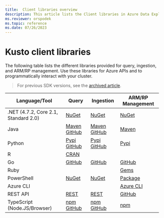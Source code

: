 ```yaml
---
title:  Client libraries overview
description: This article lists the Client libraries in Azure Data Explorer.
ms.reviewer: orspodek
ms.topic: reference
ms.date: 07/26/2023
---
```

# Kusto client libraries

The following table lists the different libraries provided for query, ingestion, and ARM/RP management.
Use these libraries for Azure APIs and to programmatically interact with your cluster.

> For previous SDK versions, see the [archived article](/previous-versions/azure/data-explorer/kusto/api/client-libraries).

| Language/Tool | Query | Ingestion | ARM/RP Management |
|--|--|--|--|
| .NET (4.7.2, Core 2.1, Standard 2.0) | [NuGet](https://www.nuget.org/packages/Microsoft.Azure.Kusto.Data/) | [NuGet](https://www.nuget.org/packages/Microsoft.Azure.Kusto.Ingest/) | [NuGet](https://www.nuget.org/packages/Azure.ResourceManager.Kusto/) |
| Java | [Maven](https://mvnrepository.com/artifact/com.microsoft.azure.kusto/kusto-data) [GitHub](https://github.com/Azure/azure-kusto-java/tree/master/data) | [Maven](https://mvnrepository.com/artifact/com.microsoft.azure.kusto/kusto-ingest) [GitHub](https://github.com/Azure/azure-kusto-java/tree/master/ingest) | [Maven](https://mvnrepository.com/artifact/com.microsoft.azure.kusto.v2020_09_18) |
| Python | [Pypi](https://pypi.org/project/azure-kusto-data/)    [GitHub](https://github.com/Azure/azure-kusto-python/tree/master/azure-kusto-data) | [Pypi](https://pypi.org/project/azure-kusto-ingest/)      [GitHub](https://github.com/Azure/azure-kusto-python/tree/master/azure-kusto-ingest) | [Pypi](https://pypi.org/project/azure-mgmt-kusto/) |
| R | [CRAN](https://cran.r-project.org/web/packages/AzureKusto/index.html) |  |  |
| Go | [GitHub](https://github.com/Azure/azure-kusto-go) | [GitHub](https://github.com/Azure/azure-kusto-go/tree/master/kusto/ingest) | [GitHub](https://github.com/Azure/azure-sdk-for-go/tree/main/sdk/resourcemanager/kusto) |
| Ruby |  |  | [Gems]( https://rubygems.org/gems/azure_mgmt_kusto) |
| PowerShell | [NuGet](https://www.nuget.org/packages/Microsoft.Azure.Kusto.Tools/) | [NuGet](https://www.nuget.org/packages/Microsoft.Azure.Kusto.Tools/) | [Package](https://www.powershellgallery.com/packages/Az.Kusto/) |
| Azure   CLI |  |  | [Azure CLI](/cli/azure/install-azure-cli) |
| REST   API | [REST](rest/index.md) | [REST](rest/index.md) | [GitHub](https://github.com/Azure/azure-rest-api-specs/tree/master/specification/azure-kusto/resource-manager/Microsoft.Kusto) |
| TypeScript (Node.JS/Browser) | [npm](https://www.npmjs.com/package/azure-kusto-data) [GitHub](https://github.com/Azure/azure-kusto-node/tree/master/packages/azure-kusto-data) | [npm](https://www.npmjs.com/package/azure-kusto-ingest)       [GitHub](https://github.com/Azure/azure-kusto-node/tree/master/packages/azure-kusto-ingest) | [npm](https://www.npmjs.com/package/azure-arm-kusto) |
